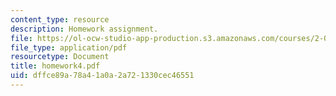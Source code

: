 ```yaml
---
content_type: resource
description: Homework assignment.
file: https://ol-ocw-studio-app-production.s3.amazonaws.com/courses/2-081j-plates-and-shells-spring-2007/dffce89a78a41a0a2a721330cec46551_homework4.pdf
file_type: application/pdf
resourcetype: Document
title: homework4.pdf
uid: dffce89a-78a4-1a0a-2a72-1330cec46551
---
```

